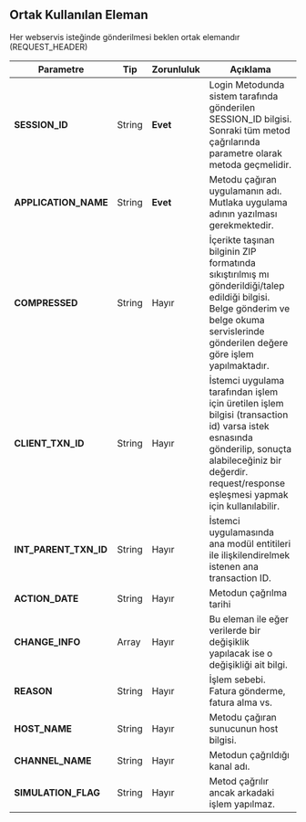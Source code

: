## Ortak Kullanılan Eleman

Her webservis isteğinde gönderilmesi beklen ortak elemandır (REQUEST_HEADER)

Parametre | Tip         | Zorunluluk  | Açıklama
--------- | ----------- | ----------- | -----------
**SESSION_ID** | String | **Evet** | Login Metodunda sistem tarafında gönderilen SESSION_ID bilgisi. Sonraki tüm metod çağrılarında parametre olarak metoda geçmelidir.
**APPLICATION_NAME** | String | **Evet** | Metodu çağıran uygulamanın adı. Mutlaka uygulama adının yazılması gerekmektedir.
**COMPRESSED** | String | Hayır | İçerikte taşınan bilginin ZIP formatında sıkıştırılmış mı gönderildiği/talep edildiği bilgisi. Belge gönderim ve belge okuma servislerinde gönderilen değere göre işlem yapılmaktadır.
**CLIENT_TXN_ID** | String | Hayır | İstemci uygulama tarafından işlem için üretilen işlem bilgisi (transaction id) varsa istek esnasında gönderilip, sonuçta alabileceğiniz bir değerdir. request/response eşleşmesi yapmak için kullanılabilir.
**INT_PARENT_TXN_ID** | String | Hayır | İstemci uygulamasında ana modül entitileri ile ilişkilendirelmek istenen ana transaction ID.
**ACTION_DATE** | String | Hayır | Metodun çağrılma tarihi
**CHANGE_INFO** | Array | Hayır | Bu eleman ile eğer verilerde bir değişiklik yapılacak ise o değişikliği ait bilgi.
**REASON** | String | Hayır | İşlem sebebi. Fatura gönderme, fatura alma vs.
**HOST_NAME** | String | Hayır | Metodu çağıran sunucunun host bilgisi.
**CHANNEL_NAME** | String | Hayır | Metodun çağrıldığı kanal adı.
**SIMULATION_FLAG** | String | Hayır | Metod çağrılır ancak arkadaki işlem yapılmaz.
